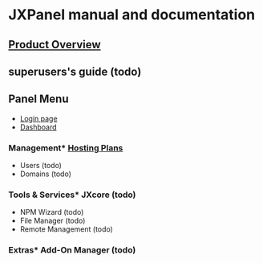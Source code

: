 
# JXPanel manual and documentation

## [Product Overview](overview.markdown)


## superusers's guide &#40;todo&#41;


## Panel Menu
* [Login page](loginpage.markdown)
* [Dashboard](dashboard.markdown)

### Management* [Hosting Plans](hostingp.markdown)
* Users &#40;todo&#41;
* Domains &#40;todo&#41;

### Tools & Services* JXcore &#40;todo&#41;
* NPM Wizard &#40;todo&#41;
* File Manager &#40;todo&#41;
* Remote Management &#40;todo&#41;

### Extras* Add-On Manager &#40;todo&#41;


